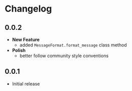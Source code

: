 # Changelog

## 0.0.2

* **New Feature**
  * added `MessageFormat.format_message` class method
* **Polish**
  * better follow community style conventions

## 0.0.1

* Initial release
